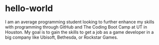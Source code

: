 # hello-world
I am an average programming student looking to further enhance my skills with programming through GitHub and The Coding Boot Camp at UT in Houston. My goal is to gain the skills to get a job as a game developer in a big company like Ubisoft, Bethesda, or Rockstar Games.
